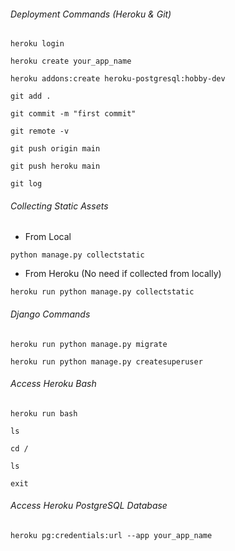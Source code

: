 ###### Deployment Commands (Heroku & Git)

```
heroku login
```
```
heroku create your_app_name
```
```
heroku addons:create heroku-postgresql:hobby-dev
```
```
git add .
```
```
git commit -m "first commit"
```
```
git remote -v
```
```
git push origin main
```
```
git push heroku main
```
```
git log
```

###### Collecting Static Assets 

* From Local
```
python manage.py collectstatic
```
* From Heroku (No need if collected from locally)
```
heroku run python manage.py collectstatic
```

###### Django Commands 

```
heroku run python manage.py migrate
```
```
heroku run python manage.py createsuperuser
```

###### Access Heroku Bash

```
heroku run bash
```
```
ls
```
```
cd /
```
```
ls
```
```
exit
```

###### Access Heroku PostgreSQL Database

```
heroku pg:credentials:url --app your_app_name
```
